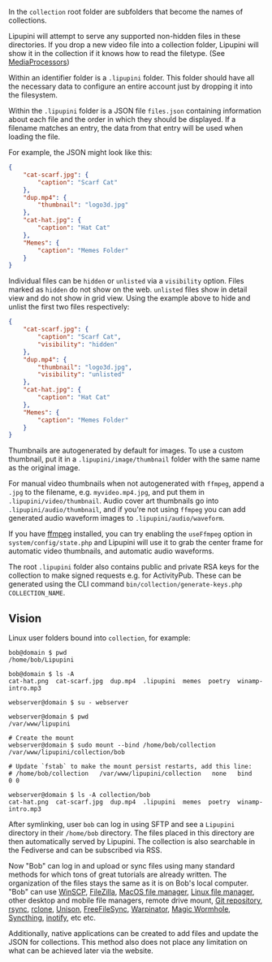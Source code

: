 In the `collection` root folder are subfolders that become the names of collections.

Lipupini will attempt to serve any supported non-hidden files in these directories. If you drop a new video file into a collection folder, Lipupini will show it in the collection if it knows how to read the filetype. (See [MediaProcessors](../module/Lipupini/Collection/MediaProcessor/))

Within an identifier folder is a `.lipupini` folder. This folder should have all the necessary data to configure an entire account just by dropping it into the filesystem.

Within the `.lipupini` folder is a JSON file `files.json` containing information about each file and the order in which they should be displayed. If a filename matches an entry, the data from that entry will be used when loading the file.

For example, the JSON might look like this:

```json
{
	"cat-scarf.jpg": {
		"caption": "Scarf Cat"
	},
	"dup.mp4": {
		"thumbnail": "logo3d.jpg"
	},
	"cat-hat.jpg": {
		"caption": "Hat Cat"
	},
	"Memes": {
		"caption": "Memes Folder"
	}
}
```

Individual files can be `hidden` or `unlisted` via a `visibility` option. Files marked as `hidden` do not show on the web. `unlisted` files show in detail view and do not show in grid view. Using the example above to hide and unlist the first two files respectively:

```json
{
	"cat-scarf.jpg": {
		"caption": "Scarf Cat",
		"visibility": "hidden"
	},
	"dup.mp4": {
		"thumbnail": "logo3d.jpg",
		"visibility": "unlisted"
	},
	"cat-hat.jpg": {
		"caption": "Hat Cat"
	},
	"Memes": {
		"caption": "Memes Folder"
	}
}
```

Thumbnails are autogenerated by default for images. To use a custom thumbnail, put it in a `.lipupini/image/thumbnail` folder with the same name as the original image.

For manual video thumbnails when not autogenerated with `ffmpeg`, append a `.jpg` to the filename, e.g. `myvideo.mp4.jpg`, and put them in `.lipupini/video/thumbnail`. Audio cover art thumbnails go into `.lipupini/audio/thumbnail`, and if you're not using `ffmpeg` you can add generated audio waveform images to `.lipupini/audio/waveform`.

If you have [ffmpeg](https://ffmpeg.org//) installed, you can try enabling the `useFfmpeg` option in `system/config/state.php` and Lipupini will use it to grab the center frame for automatic video thumbnails, and automatic audio waveforms.

The root `.lipupini` folder also contains public and private RSA keys for the collection to make signed requests e.g. for ActivityPub. These can be generated using the CLI command `bin/collection/generate-keys.php COLLECTION_NAME`.

## Vision

Linux user folders bound into `collection`, for example:

```shell
bob@domain $ pwd
/home/bob/Lipupini

bob@domain $ ls -A
cat-hat.png  cat-scarf.jpg  dup.mp4  .lipupini  memes  poetry  winamp-intro.mp3

webserver@domain $ su - webserver

webserver@domain $ pwd
/var/www/lipupini

# Create the mount
webserver@domain $ sudo mount --bind /home/bob/collection /var/www/lipupini/collection/bob

# Update `fstab` to make the mount persist restarts, add this line:
# /home/bob/collection   /var/www/lipupini/collection   none   bind   0 0

webserver@domain $ ls -A collection/bob
cat-hat.png  cat-scarf.jpg  dup.mp4  .lipupini  memes  poetry  winamp-intro.mp3
```
After symlinking, user `bob` can log in using SFTP and see a `Lipupini` directory in their `/home/bob` directory. The files placed in this directory are then automatically served by Lipupini. The collection is also searchable in the Fediverse and can be subscribed via RSS.

Now "Bob" can log in and upload or sync files using many standard methods for which tons of great tutorials are already written. The organization of the files stays the same as it is on Bob's local computer. "Bob" can use [WinSCP](https://winscp.net), [FileZilla](https://filezilla-project.org), [MacOS file manager](https://support.apple.com/guide/mac-help/connect-mac-shared-computers-servers-mchlp1140/mac), [Linux file manager](https://help.ubuntu.com/stable/ubuntu-help/nautilus-connect.html.en), other desktop and mobile file managers, remote drive mount, [Git repository](https://git-scm.com/docs/git-remote), [rsync](https://rsync.samba.org), [rclone](https://rclone.org), [Unison](https://www.cis.upenn.edu/~bcpierce/unison/), [FreeFileSync](https://freefilesync.org), [Warpinator](https://github.com/linuxmint/warpinator), [Magic Wormhole](https://github.com/magic-wormhole/magic-wormhole), [Syncthing](https://syncthing.net), [inotify](https://en.wikipedia.org/wiki/Inotify), etc etc.

Additionally, native applications can be created to add files and update the JSON for collections. This method also does not place any limitation on what can be achieved later via the website.
